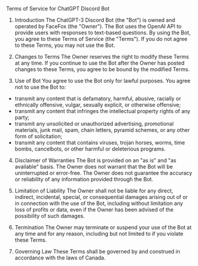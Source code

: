 Terms of Service for ChatGPT Discord Bot

1. Introduction
The ChatGPT-3 Discord Bot (the "Bot") is owned and operated by FaceFox (the "Owner"). The Bot uses the OpenAI API to provide users with responses to text-based questions. By using the Bot, you agree to these Terms of Service (the "Terms"). If you do not agree to these Terms, you may not use the Bot.

2. Changes to Terms
The Owner reserves the right to modify these Terms at any time. If you continue to use the Bot after the Owner has posted changes to these Terms, you agree to be bound by the modified Terms.

3. Use of Bot
You agree to use the Bot only for lawful purposes. You agree not to use the Bot to:
- transmit any content that is defamatory, harmful, abusive, racially or ethnically offensive, vulgar, sexually explicit, or otherwise offensive;
- transmit any content that infringes the intellectual property rights of any party;
- transmit any unsolicited or unauthorized advertising, promotional materials, junk mail, spam, chain letters, pyramid schemes, or any other form of solicitation;
- transmit any content that contains viruses, trojan horses, worms, time bombs, cancelbots, or other harmful or deleterious programs.

4. Disclaimer of Warranties
The Bot is provided on an "as is" and "as available" basis. The Owner does not warrant that the Bot will be uninterrupted or error-free. The Owner does not guarantee the accuracy or reliability of any information provided through the Bot.

5. Limitation of Liability
The Owner shall not be liable for any direct, indirect, incidental, special, or consequential damages arising out of or in connection with the use of the Bot, including without limitation any loss of profits or data, even if the Owner has been advised of the possibility of such damages.

6. Termination
The Owner may terminate or suspend your use of the Bot at any time and for any reason, including but not limited to if you violate these Terms.

7. Governing Law
These Terms shall be governed by and construed in accordance with the laws of Canada.
